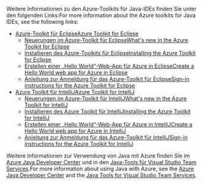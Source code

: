 <span data-ttu-id="9bfb0-101">Weitere Informationen zu den Azure-Toolkits für Java-IDEs finden Sie unter den folgenden Links:</span><span class="sxs-lookup"><span data-stu-id="9bfb0-101">For more information about the Azure toolkits for Java IDEs, see the following links:</span></span>

* [<span data-ttu-id="9bfb0-102">Azure-Toolkit für Eclipse</span><span class="sxs-lookup"><span data-stu-id="9bfb0-102">Azure Toolkit for Eclipse</span></span>](/azure/azure-toolkit-for-eclipse)
  * [<span data-ttu-id="9bfb0-103">Neuerungen im Azure-Toolkit für Eclipse</span><span class="sxs-lookup"><span data-stu-id="9bfb0-103">What's new in the Azure Toolkit for Eclipse</span></span>](/azure/azure-toolkit-for-eclipse-whats-new)
  * [<span data-ttu-id="9bfb0-104">Installieren des Azure-Toolkits für Eclipse</span><span class="sxs-lookup"><span data-stu-id="9bfb0-104">Installing the Azure Toolkit for Eclipse</span></span>](/azure/azure-toolkit-for-eclipse-installation)
  * [<span data-ttu-id="9bfb0-105">Erstellen einer „Hello World“-Web-App für Azure in Eclipse</span><span class="sxs-lookup"><span data-stu-id="9bfb0-105">Create a Hello World web app for Azure in Eclipse</span></span>](/azure/app-service-web/app-service-web-eclipse-create-hello-world-web-app)
  * [<span data-ttu-id="9bfb0-106">Anleitung zur Anmeldung für das Azure-Toolkit für Eclipse</span><span class="sxs-lookup"><span data-stu-id="9bfb0-106">Sign-in instructions for the Azure Toolkit for Eclipse</span></span>](/azure/azure-toolkit-for-eclipse-sign-in-instructions)
* [<span data-ttu-id="9bfb0-107">Azure Toolkit für IntelliJ</span><span class="sxs-lookup"><span data-stu-id="9bfb0-107">Azure Toolkit for IntelliJ</span></span>](/azure/azure-toolkit-for-intellij)
  * [<span data-ttu-id="9bfb0-108">Neuerungen im Azure-Toolkit für IntelliJ</span><span class="sxs-lookup"><span data-stu-id="9bfb0-108">What's new in the Azure Toolkit for IntelliJ</span></span>](/azure/azure-toolkit-for-intellij-whats-new)
  * [<span data-ttu-id="9bfb0-109">Installieren des Azure Toolkit für IntelliJ</span><span class="sxs-lookup"><span data-stu-id="9bfb0-109">Installing the Azure Toolkit for IntelliJ</span></span>](/azure/azure-toolkit-for-intellij-installation)
  * [<span data-ttu-id="9bfb0-110">Erstellen einer „Hello World“-Web-App für Azure in IntelliJ</span><span class="sxs-lookup"><span data-stu-id="9bfb0-110">Create a Hello World web app for Azure in IntelliJ</span></span>](/azure/app-service-web/app-service-web-intellij-create-hello-world-web-app)
  * [<span data-ttu-id="9bfb0-111">Anleitung zur Anmeldung für das Azure-Toolkit für IntelliJ</span><span class="sxs-lookup"><span data-stu-id="9bfb0-111">Sign-in instructions for the Azure Toolkit for IntelliJ</span></span>](/azure/azure-toolkit-for-intellij-sign-in-instructions)

<span data-ttu-id="9bfb0-112">Weitere Informationen zur Verwendung von Java mit Azure finden Sie im [Azure Java Developer Center](https://azure.microsoft.com/develop/java/) und in den [Java-Tools für Visual Studio Team Services](https://java.visualstudio.com/).</span><span class="sxs-lookup"><span data-stu-id="9bfb0-112">For more information about using Java with Azure, see the [Azure Java Developer Center](https://azure.microsoft.com/develop/java/) and the [Java Tools for Visual Studio Team Services](https://java.visualstudio.com/).</span></span>
